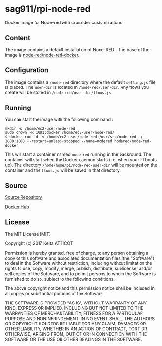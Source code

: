 # sag911/rpi-node-red
Docker image for Node-red with crusaider customizations
## Content
The image contains a default installation of Node-RED . The base of the image is [node-red/node-red-docker](https://github.com/node-red/node-red-docker).
## Configuration
The image contains a `/node-red` directory where the default `setting.js` file is placed. The `user-dir` is located in `/node-red/user-dir`. Any flows you create will be stored in `/node-red/user-dir/flows.js`
## Running
You can start the image with the following command :
```
mkdir -p /home/ec2-user/node-red
sudo chown -R 1001:docker /home/ec2-user/node-red/
$ docker run -d -v /home/ec2-user/node-red:/usr/src/node-red -p 1880:1880 --restart=unless-stopped --name=nodered nodered/node-red-docker
```
This will start a container named `node-red` running in the backround. The container will start when the Docker daemon starts (i.e. when your PI boots up). The directory `/home/home/pi/node-red-user-dir` will be mounted on the container and the `flows.js` will be saved in that directory.
## Source
[Source Repository](https://github.com/katticot/node-red/tree/Unix/)

[Docker Hub](https://hub.docker.com/r/katticot/node-red/)
## License

The MIT License (MIT)

Copyright (c) 2017 Keita  ATTICOT

Permission is hereby granted, free of charge, to any person obtaining a copy of this software and associated documentation files (the "Software"), to deal in the Software without restriction, including without limitation the rights to use, copy, modify, merge, publish, distribute, sublicense, and/or sell copies of the Software, and to permit persons to whom the Software is furnished to do so, subject to the following conditions:

The above copyright notice and this permission notice shall be included in all copies or substantial portions of the Software.

THE SOFTWARE IS PROVIDED "AS IS", WITHOUT WARRANTY OF ANY KIND, EXPRESS OR IMPLIED, INCLUDING BUT NOT LIMITED TO THE WARRANTIES OF MERCHANTABILITY, FITNESS FOR A PARTICULAR PURPOSE AND NONINFRINGEMENT. IN NO EVENT SHALL THE AUTHORS OR COPYRIGHT HOLDERS BE LIABLE FOR ANY CLAIM, DAMAGES OR OTHER LIABILITY, WHETHER IN AN ACTION OF CONTRACT, TORT OR OTHERWISE, ARISING FROM, OUT OF OR IN CONNECTION WITH THE SOFTWARE OR THE USE OR OTHER DEALINGS IN THE SOFTWARE.

